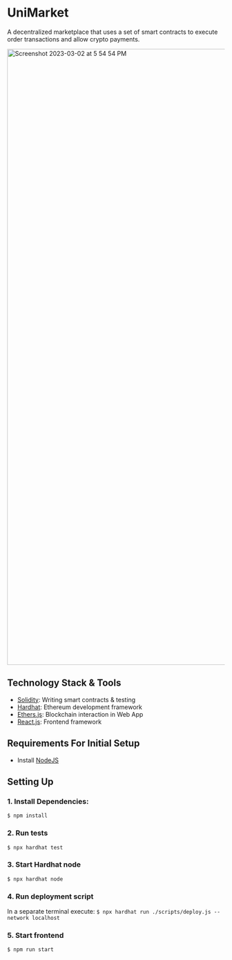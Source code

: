 # UniMarket

A decentralized marketplace that uses a set of smart contracts to execute order transactions and allow crypto payments.


<img width="1426" alt="Screenshot 2023-03-02 at 5 54 54 PM" src="https://user-images.githubusercontent.com/41933169/222578556-33a55eb9-9bc8-4f32-b926-0b283b8c5fad.png">

## Technology Stack & Tools

- [Solidity](https://docs.soliditylang.org/en/v0.8.19/): Writing smart contracts & testing
- [Hardhat](https://hardhat.org/): Ethereum development framework
- [Ethers.js](https://docs.ethers.io/v5/): Blockchain interaction in Web App
- [React.js](https://reactjs.org/): Frontend framework
<!--  - [React Redux](https://react-redux.js.org): A pattern and library for managing and updating application state -->

## Requirements For Initial Setup

- Install [NodeJS](https://nodejs.org/en/)

## Setting Up

### 1. Install Dependencies:
`$ npm install`

### 2. Run tests
`$ npx hardhat test`

### 3. Start Hardhat node
`$ npx hardhat node`

### 4. Run deployment script
In a separate terminal execute:
`$ npx hardhat run ./scripts/deploy.js --network localhost`

### 5. Start frontend
`$ npm run start`
